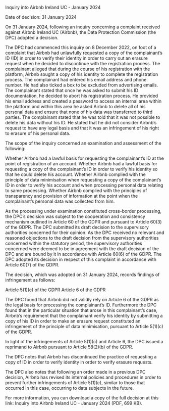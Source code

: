 Inquiry into Airbnb Ireland UC - January 2024

Date of decision: 31 January 2024

On 31 January 2024, following an inquiry concerning a complaint received against Airbnb Ireland UC (Airbnb), the Data Protection Commission (the DPC) adopted a decision.

The DPC had commenced this inquiry on 8 December 2022, on foot of a complaint that Airbnb had unlawfully requested a copy of the complainant’s ID (ID) in order to verify their identity in order to carry out an erasure request when he decided to discontinue with the registration process. The complainant alleged that during the course of his registration with the platform, Airbnb sought a copy of his identity to complete the registration process. The complainant had entered his email address and phone number. He had also ticked a box to be excluded from advertising emails. The complainant stated that once he was asked to submit his ID documentation, he decided to abort his registration process. He provided his email address and created a password to access an internal area within the platform and within this area he asked Airbnb to delete all of his personal data and ensure that none of his data was transferred to third parties. The complainant stated that he was told that it was not possible to delete his data without his ID. He stated that he did not consider Airbnb’s request to have any legal basis and that it was an infringement of his right to erasure of his personal data.

The scope of the inquiry concerned an examination and assessment of the following:

Whether Airbnb had a lawful basis for requesting the complainant’s ID at the point of registration of an account. Whether Airbnb had a lawful basis for requesting a copy of the complainant’s ID in order to verify his identity so that he could delete his account. Whether Airbnb complied with the principle of data minimisation when requesting a copy of the complainant’s ID in order to verify his account and when processing personal data relating to same processing. Whether Airbnb complied with the principles of transparency and provision of information at the point when the complainant’s personal data was collected from him.

As the processing under examination constituted cross-border processing, the DPC’s decision was subject to the cooperation and consistency mechanism outlined in Article 60 of the GDPR and pursuant to Article 60(3) of the GDPR. The DPC submitted its draft decision to the supervisory authorities concerned for their opinion. As the DPC received no relevant and reasoned objections to the draft decision from the supervisory authorities concerned within the statutory period, the supervisory authorities concerned were deemed to be in agreement with the draft decision of the DPC and are bound by it in accordance with Article 60(6) of the GDPR. The DPC adopted its decision in respect of this complaint in accordance with Article 60(7) of the GDPR.

The decision, which was adopted on 31 January 2024, records findings of infringement as follows:

Article 5(1)(c) of the GDPR Article 6 of the GDPR

The DPC found that Airbnb did not validly rely on Article 6 of the GDPR as the legal basis for processing the complainant’s ID. Furthermore the DPC found that in the particular situation that arose in this complainant’s case, Airbnb’s requirement that the complainant verify his identity by submitting a copy of his ID in order to make an erasure request constituted an infringement of the principle of data minimisation, pursuant to Article 5(1)(c) of the GDPR.

In light of the infringements of Article 5(1)(c) and Article 6, the DPC issued a reprimand to Airbnb pursuant to Article 58(2)(b) of the GDPR.

The DPC notes that Airbnb has discontinued the practice of requesting a copy of ID in order to verify identity in order to verify erasure requests.

The DPC also notes that following an order made in a previous DPC decision, Airbnb has revised its internal policies and procedures in order to prevent further infringements of Article 5(1)(c), similar to those that occurred in this case, occurring to data subjects in the future.

For more information, you can download a copy of the full decision at this link: Inquiry into Airbnb Ireland UC - January 2024 (PDF, 699 KB).
